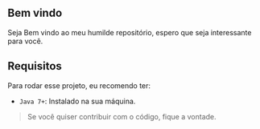 ## Bem vindo

Seja Bem vindo ao meu humilde repositório, espero que seja interessante para você.

## Requisitos

Para rodar esse projeto, eu recomendo ter:

- `Java 7+`: Instalado na sua máquina.

> Se você quiser contribuir com o código, fique a vontade.
